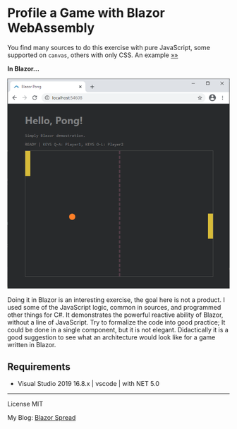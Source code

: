 # Profile a Game with Blazor WebAssembly

You find many sources to do this exercise with pure JavaScript, some supported on `canvas`, others with only CSS. An example [»»](https://www.geeksforgeeks.org/pong-game-in-javascript/)

**In Blazor...**

![Screen](https://github.com/harveytriana/BlazorGamePractice/blob/master/Screens/bz_pong.png)

Doing it in Blazor is an interesting exercise, the goal here is not a product. I used some of the JavaScript logic, common in sources, and programmed other things for C#. It demonstrates the powerful reactive ability of Blazor, without a line of JavaScript. Try to formalize the code into good practice; It could be done in a single component, but it is not elegant. Didactically it is a good suggestion to see what an architecture would look like for a game written in Blazor.

## Requirements

  - Visual Studio 2019 16.8.x | vscode | with NET 5.0
 
----

License MIT

My Blog: [Blazor Spread](https://www.blazorspread.net)
